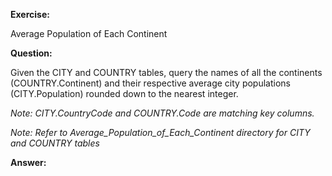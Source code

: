 **Exercise:** 

Average Population of Each Continent

**Question:** 

Given the CITY and COUNTRY tables, query the names of all the continents (COUNTRY.Continent) and their respective average city populations (CITY.Population) rounded down to the nearest integer.

*Note: CITY.CountryCode and COUNTRY.Code are matching key columns.*

*Note: Refer to Average_Population_of_Each_Continent directory for CITY and COUNTRY tables* 

**Answer:** 

